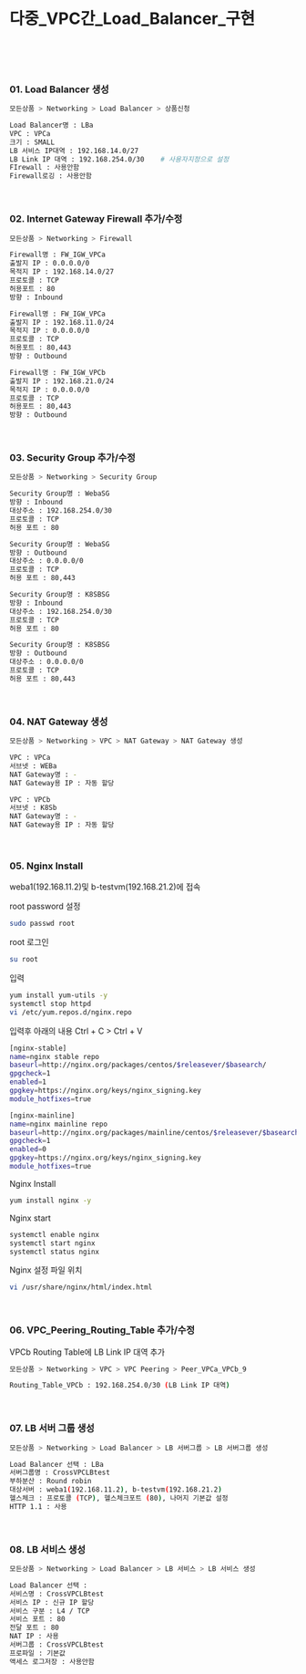 <h1>다중_VPC간_Load_Balancer_구현</h1>
</br>
</br>
</br>

<h3>01. Load Balancer 생성</h3>

```bash
모든상품 > Networking > Load Balancer > 상품신청

Load Balancer명 : LBa
VPC : VPCa
크기 : SMALL
LB 서비스 IP대역 : 192.168.14.0/27
LB Link IP 대역 : 192.168.254.0/30    # 사용자지정으로 설정
FIrewall : 사용안함
Firewall로깅 : 사용안함
```

</br>

<h3>02. Internet Gateway Firewall 추가/수정</h3>

```bash
모든상품 > Networking > Firewall

Firewall명 : FW_IGW_VPCa
출발지 IP : 0.0.0.0/0
목적지 IP : 192.168.14.0/27
프로토콜 : TCP
허용포트 : 80
방향 : Inbound

Firewall명 : FW_IGW_VPCa
출발지 IP : 192.168.11.0/24
목적지 IP : 0.0.0.0/0
프로토콜 : TCP
허용포트 : 80,443
방향 : Outbound

Firewall명 : FW_IGW_VPCb
출발지 IP : 192.168.21.0/24
목적지 IP : 0.0.0.0/0
프로토콜 : TCP
허용포트 : 80,443
방향 : Outbound
```

</br>

<h3>03. Security Group 추가/수정</h3>

```bash
모든상품 > Networking > Security Group

Security Group명 : WebaSG
방향 : Inbound
대상주소 : 192.168.254.0/30
프로토콜 : TCP
허용 포트 : 80

Security Group명 : WebaSG
방향 : Outbound
대상주소 : 0.0.0.0/0
프로토콜 : TCP
허용 포트 : 80,443

Security Group명 : K8SBSG
방향 : Inbound
대상주소 : 192.168.254.0/30
프로토콜 : TCP
허용 포트 : 80

Security Group명 : K8SBSG
방향 : Outbound
대상주소 : 0.0.0.0/0
프로토콜 : TCP
허용 포트 : 80,443
```

</br>

<h3>04. NAT Gateway 생성</h3>

```bash
모든상품 > Networking > VPC > NAT Gateway > NAT Gateway 생성

VPC : VPCa
서브넷 : WEBa
NAT Gateway명 : -
NAT Gateway용 IP : 자동 할당

VPC : VPCb
서브넷 : K8Sb
NAT Gateway명 : -
NAT Gateway용 IP : 자동 할당
```

</br>

<h3>05. Nginx Install</h3>

weba1(192.168.11.2)및 b-testvm(192.168.21.2)에 접속

root password 설정
```bash
sudo passwd root
```
root 로그인

```bash
su root
```

입력

```bash
yum install yum-utils -y
systemctl stop httpd
vi /etc/yum.repos.d/nginx.repo
```

입력후 아래의 내용 Ctrl + C > Ctrl + V

```bash
[nginx-stable]
name=nginx stable repo
baseurl=http://nginx.org/packages/centos/$releasever/$basearch/
gpgcheck=1
enabled=1
gpgkey=https://nginx.org/keys/nginx_signing.key
module_hotfixes=true

[nginx-mainline]
name=nginx mainline repo
baseurl=http://nginx.org/packages/mainline/centos/$releasever/$basearch/
gpgcheck=1
enabled=0
gpgkey=https://nginx.org/keys/nginx_signing.key
module_hotfixes=true
```

Nginx Install

```bash
yum install nginx -y
```

Nginx start

```bash
systemctl enable nginx
systemctl start nginx
systemctl status nginx
```

Nginx 설정 파일 위치

```bash
vi /usr/share/nginx/html/index.html
```

</br>

<h3>06. VPC_Peering_Routing_Table 추가/수정</h3>

VPCb Routing Table에 LB Link IP 대역 추가

```bash
모든상품 > Networking > VPC > VPC Peering > Peer_VPCa_VPCb_9

Routing_Table_VPCb : 192.168.254.0/30 (LB Link IP 대역)
```

</br>

<h3>07. LB 서버 그룹 생성</h3>

```bash
모든상품 > Networking > Load Balancer > LB 서버그룹 > LB 서버그룹 생성

Load Balancer 선택 : LBa
서버그룹명 : CrossVPCLBtest
부하분산 : Round robin
대상서버 : weba1(192.168.11.2), b-testvm(192.168.21.2)
헬스체크 : 프로토콜 (TCP), 헬스체크포트 (80), 나머지 기본값 설정
HTTP 1.1 : 사용
```

</br>

<h3>08. LB 서비스 생성</h3>

```bash
모든상품 > Networking > Load Balancer > LB 서비스 > LB 서비스 생성

Load Balancer 선택 :
서비스명 : CrossVPCLBtest
서비스 IP : 신규 IP 할당
서비스 구분 : L4 / TCP
서비스 포트 : 80
전달 포트 : 80
NAT IP : 사용
서버그룹 : CrossVPCLBtest
프로파일 : 기본값
액세스 로그저장 : 사용안함 
```
